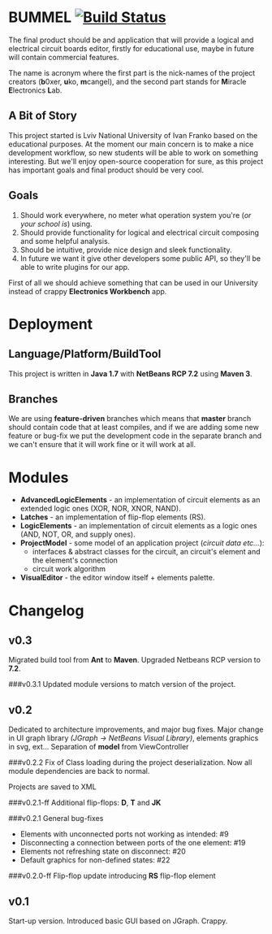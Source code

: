 BUMMEL [![Build Status](https://secure.travis-ci.org/Uko/BUMMEL.png)](http://travis-ci.org/Uko/BUMMEL)
======================================================================================================

The final product should be and application that will provide a logical and electrical circuit boards editor, firstly for educational use, maybe in future will contain commercial features.

The name is acronym where the first part is the nick-names of the project creators (**b**0xer, **u**ko, **m**cangel), and the second part stands for **M**iracle **E**lectronics **L**ab.

A Bit of Story
--------------

This project started is Lviv National University of Ivan Franko based on the educational purposes. At the moment our main concern is to make a nice development workflow, so new students will be able to work on something interesting. But we'll enjoy open-source cooperation for sure, as this project has important goals and final product should be very cool.

Goals
-----

  1. Should work everywhere, no meter what operation system you're (*or your school is*) using.
  2. Should provide functionality for logical and electrical circuit composing and some helpful analysis.
  3. Should be intuitive, provide nice design and sleek functionality.
  4. In future we want it give other developers some public API, so they'll be able to write plugins for our app.

First of all we should achieve something that can be used in our University instead of crappy **Electronics Workbench** app.


Deployment
==========

Language/Platform/BuildTool
-----------------

This project is written in **Java 1.7** with **NetBeans RCP 7.2** using **Maven 3**.

Branches
--------

We are using **feature-driven** branches which means that **master** branch should contain code that at least compiles, and if we are adding some new feature or bug-fix we put the development code in the separate branch and we can't ensure that it will work fine or it will work at all.

Modules
=======

  * **AdvancedLogicElements** - an implementation of circuit elements as an extended logic ones (XOR, NOR, XNOR, NAND).
  * **Latches** - an implementation of flip-flop elements (RS).
  * **LogicElements** - an implementation of circuit elements as a logic ones (AND, NOT, OR, and supply ones).
  * **ProjectModel** - some model of an application project (*circuit data etc…*):
    * interfaces & abstract classes for the circuit, an circuit's element and the element's connection
    * circuit work algorithm
  * **VisualEditor** - the editor window itself + elements palette.


Changelog
=========

v0.3
----
Migrated build tool from **Ant** to **Maven**. Upgraded Netbeans RCP version to **7.2**.

###v0.3.1
Updated module versions to match version of the project.

v0.2
----
Dedicated to architecture improvements, and major bug fixes.
Major change in UI graph library _(JGraph -> NetBeans Visual Library)_, elements graphics in svg, ext…
Separation of **model** from ViewController

###v0.2.2
Fix of Class loading during the project deserialization.
Now all module dependencies are back to normal.

Projects are saved to XML

###v0.2.1-ff
Additional flip-flops: **D**, **T** and **JK**

###v0.2.1
General bug-fixes

  * Elements with unconnected ports not working as intended: #9
  * Disconnecting a connection between ports of the one element: #19
  * Elements not refreshing state on disconnect: #20
  * Default graphics for non-defined states: #22

###v0.2.0-ff
Flip-flop update introducing **RS** flip-flop element

v0.1
----
Start-up version. Introduced basic GUI based on JGraph. Crappy.
